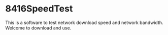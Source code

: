 # 8416SpeedTest


This is a software to test network download speed and network bandwidth. Welcome to download and use.


